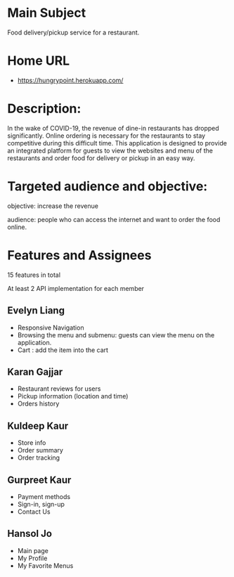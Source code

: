 # Main Subject
Food delivery/pickup service for a restaurant. 

# Home URL

* https://hungrypoint.herokuapp.com/

# Description:
 In the wake of COVID-19, the revenue of dine-in restaurants has dropped significantly. Online ordering is necessary for the restaurants to stay competitive during this difficult time. This application is designed to provide an integrated platform for guests to view the websites and menu of the restaurants and order food for delivery or pickup in an easy way.

# Targeted audience and objective:
objective: increase the revenue

audience: people who can access the internet and want to order the food online.

 

# Features and Assignees
15 features in total

At least 2 API implementation for each member

## Evelyn Liang

 * Responsive Navigation
 * Browsing the menu and submenu: guests can view the menu on the application.
 * Cart : add the item into the cart


## Karan Gajjar

* Restaurant reviews for users 
* Pickup information (location and time)
* Orders history

## Kuldeep Kaur

* Store info
* Order summary
* Order tracking

## Gurpreet Kaur

* Payment methods
* Sign-in, sign-up
* Contact Us

## Hansol Jo

* Main page
* My Profile
* My Favorite Menus
